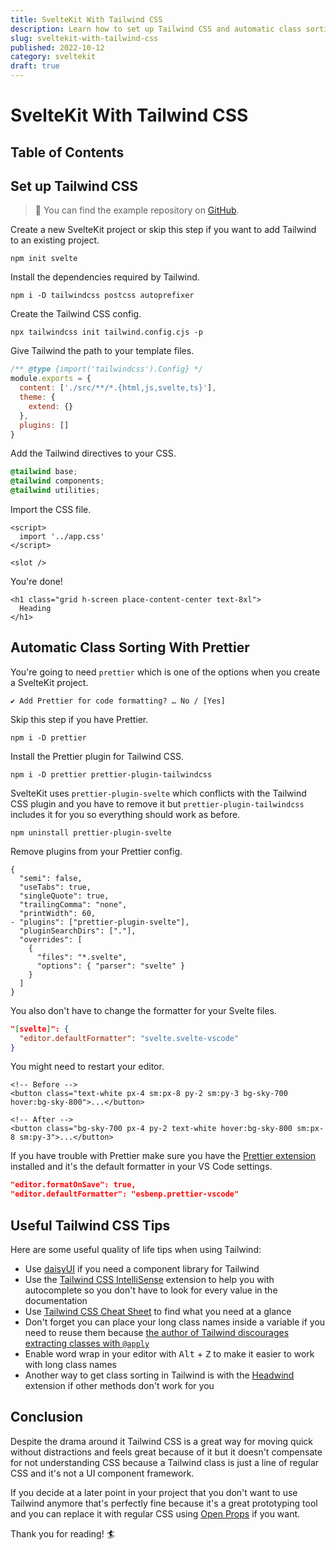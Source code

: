 ```yaml
---
title: SvelteKit With Tailwind CSS
description: Learn how to set up Tailwind CSS and automatic class sorting with SvelteKit.
slug: sveltekit-with-tailwind-css
published: 2022-10-12
category: sveltekit
draft: true
---
```


# SvelteKit With Tailwind CSS

## Table of Contents

## Set up Tailwind CSS

> 🧪 You can find the example repository on [GitHub](https://github.com/joysofcode/sveltekit-tailwind).

Create a new SvelteKit project or skip this step if you want to add Tailwind to an existing project.

```shell:terminal
npm init svelte
```

Install the dependencies required by Tailwind.

```shell:terminal
npm i -D tailwindcss postcss autoprefixer
```

Create the Tailwind CSS config.

```shell:terminal
npx tailwindcss init tailwind.config.cjs -p
```

Give Tailwind the path to your template files.

```js:tailwind.config.cjs showLineNumbers
/** @type {import('tailwindcss').Config} */
module.exports = {
  content: ['./src/**/*.{html,js,svelte,ts}'],
  theme: {
    extend: {}
  },
  plugins: []
}
```

Add the Tailwind directives to your CSS.

```css:app.css showLineNumbers
@tailwind base;
@tailwind components;
@tailwind utilities;
```

Import the CSS file.

```html:routes/+layout.svelte showLineNumbers
<script>
  import '../app.css'
</script>

<slot />
```

You're done!

```html:routes/+page.svelte showLineNumbers
<h1 class="grid h-screen place-content-center text-8xl">
  Heading
</h1>
```

## Automatic Class Sorting With Prettier

You're going to need `prettier` which is one of the options when you create a SvelteKit project.

```shell:terminal
✔ Add Prettier for code formatting? … No / [Yes]
```

Skip this step if you have Prettier.

```shell:terminal
npm i -D prettier
```

Install the Prettier plugin for Tailwind CSS.

```shell:terminal
npm i -D prettier prettier-plugin-tailwindcss
```

SvelteKit uses `prettier-plugin-svelte` which conflicts with the Tailwind CSS plugin and you have to remove it but `prettier-plugin-tailwindcss` includes it for you so everything should work as before.

```shell:terminal
npm uninstall prettier-plugin-svelte 
```

Remove plugins from your Prettier config.

```diff:.prettierrc showLineNumbers
{
  "semi": false,
  "useTabs": true,
  "singleQuote": true,
  "trailingComma": "none",
  "printWidth": 60,
- "plugins": ["prettier-plugin-svelte"],
  "pluginSearchDirs": ["."],
  "overrides": [
    {
      "files": "*.svelte",
      "options": { "parser": "svelte" }
    }
  ]
}
```

You also don't have to change the formatter for your Svelte files.

```json:settings.json showLineNumbers
"[svelte]": {
  "editor.defaultFormatter": "svelte.svelte-vscode"
}
```

You might need to restart your editor.

```html:routes/+page.svelte showLineNumbers
<!-- Before -->
<button class="text-white px-4 sm:px-8 py-2 sm:py-3 bg-sky-700 hover:bg-sky-800">...</button>

<!-- After -->
<button class="bg-sky-700 px-4 py-2 text-white hover:bg-sky-800 sm:px-8 sm:py-3">...</button>
```

If you have trouble with Prettier make sure you have the [Prettier extension](https://marketplace.visualstudio.com/items?itemName=esbenp.prettier-vscode) installed and it's the default formatter in your VS Code settings.

```json:settings.json showLineNumbers
"editor.formatOnSave": true,
"editor.defaultFormatter": "esbenp.prettier-vscode"
```

## Useful Tailwind CSS Tips

Here are some useful quality of life tips when using Tailwind:

- Use [daisyUI](https://daisyui.com/) if you need a component library for Tailwind
- Use the [Tailwind CSS IntelliSense](https://marketplace.visualstudio.com/items?itemName=bradlc.vscode-tailwindcss) extension to help you with autocomplete so you don't have to look for every value in the documentation
- Use [Tailwind CSS Cheat Sheet](https://nerdcave.com/tailwind-cheat-sheet) to find what you need at a glance
- Don't forget you can place your long class names inside a variable if you need to reuse them because [the author of Tailwind discourages extracting classes with `@apply`](https://twitter.com/adamwathan/status/1226511611592085504)
- Enable word wrap in your editor with <kbd>Alt</kbd> + <kbd>Z</kbd> to make it easier to work with long class names
- Another way to get class sorting in Tailwind is with the [Headwind](https://marketplace.visualstudio.com/items?itemName=heybourn.headwind) extension if other methods don't work for you 

## Conclusion

Despite the drama around it Tailwind CSS is a great way for moving quick without distractions and feels great because of it but it doesn't compensate for not understanding CSS because a Tailwind class is just a line of regular CSS and it's not a UI component framework.

If you decide at a later point in your project that you don't want to use Tailwind anymore that's perfectly fine because it's a great prototyping tool and you can replace it with regular CSS using [Open Props](https://open-props.style/) if you want.

Thank you for reading! 🏄️